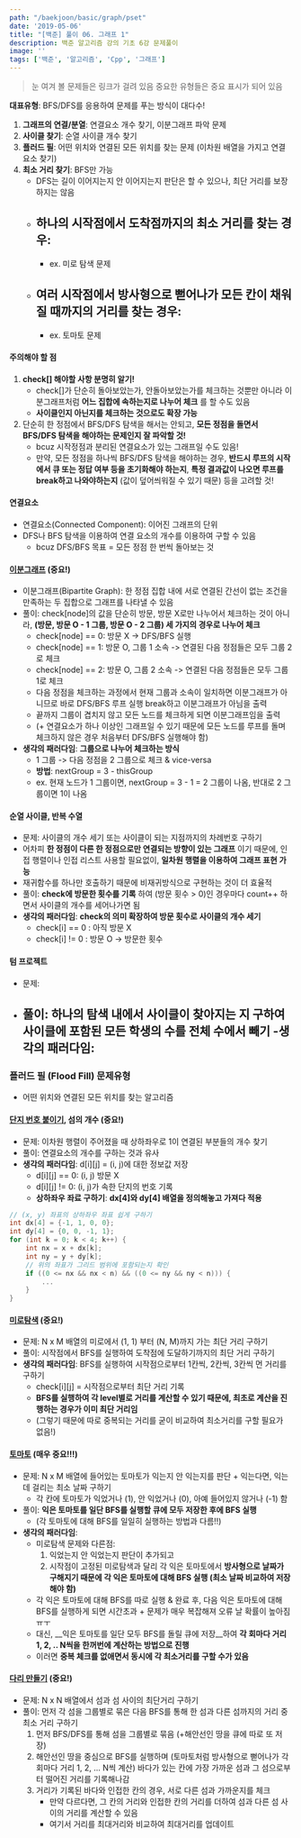 ```yaml
---
path: "/baekjoon/basic/graph/pset"
date: '2019-05-06'
title: "[백준] 풀이 06. 그래프 1"
description: 백준 알고리즘 강의 기초 6강 문제풀이
image: ''
tags: ['백준', '알고리즘', 'Cpp', '그래프']
---
```

> 눈 여겨 볼 문제들은 링크가 걸려 있음
> 중요한 유형들은 중요 표시가 되어 있음

__대표유형__:
BFS/DFS를 응용하여 문제를 푸는 방식이 대다수!

1. __그래프의 연결/분열__: 연결요소 개수 찾기, 이분그래프 파악 문제
2. __사이클 찾기__: 순열 사이클 개수 찾기
3. __플러드 필__: 어떤 위치와 연결된 모든 위치를 찾는 문제 (이차원 배열을 가지고 연결요소 찾기)
4. __최소 거리 찾기__: BFS만 가능
    - DFS는 길이 이어지는지 안 이어지는지 판단은 할 수 있으나, 최단 거리를 보장하지는 않음
    - __하나의 시작점에서 도착점까지의 최소 거리를 찾는 경우__:
        - 
        - ex. 미로 탐색 문제
    - __여러 시작점에서 방사형으로 뻗어나가 모든 칸이 채워질 때까지의 거리를 찾는 경우__: 
        - 
        - ex. 토마토 문제

#### 주의해야 할 점
1. __check[] 해야할 사항 분명히 알기!__
    - check[]가 단순히 돌아보았는가, 안돌아보았는가를 체크하는 것뿐만 아니라 이분그래프처럼 __어느 집합에 속하는지로 나누어 체크__ 를 할 수도 있음
    - __사이클인지 아닌지를 체크하는 것으로도 확장 가능__
2. 단순히 한 정점에서 BFS/DFS 탐색을 해서는 안되고, __모든 정점을 돌면서 BFS/DFS 탐색을 해야하는 문제인지 잘 파악할 것!__
    - bcuz 시작정점과 분리된 연결요소가 있는 그래프일 수도 있음!
    - 만약, 모든 정점을 하나씩 BFS/DFS 탐색을 해야하는 경우, __반드시 루프의 시작에서 큐 또는 정답 여부 등을 초기화해야 하는지__, __특정 결과값이 나오면 루프를 break하고 나와야하는지__ (값이 덮어씌워질 수 있기 때문) 등을 고려할 것!

#### 연결요소
- 연결요소(Connected Component): 이어진 그래프의 단위
- DFS나 BFS 탐색을 이용하여 연결 요소의 개수를 이용하여 구할 수 있음
    - bcuz DFS/BFS 목표 = 모든 정점 한 번씩 돌아보는 것

#### [이분그래프](https://www.acmicpc.net/problem/1707) (중요!)
- 이분그래프(Bipartite Graph): 한 정점 집합 내에 서로 연결된 간선이 없는 조건을 만족하는 두 집합으로 그래프를 나타낼 수 있음
- 풀이: check[node]의 값을 단순히 방문, 방문 X로만 나누어서 체크하는 것이 아니라, __(방문, 방문 O - 1 그룹, 방문 O - 2 그룹) 세 가지의 경우로 나누어 체크__
    - check[node] == 0: 방문 X -> DFS/BFS 실행
    - check[node] == 1: 방문 O, 그룹 1 소속 -> 연결된 다음 정점들은 모두 그룹 2로 체크 
    - check[node] == 2: 방문 O, 그룹 2 소속 -> 연결된 다음 정점들은 모두 그룹 1로 체크 
    - 다음 정점을 체크하는 과정에서 현재 그룹과 소속이 일치하면 이분그래프가 아니므로 바로 DFS/BFS 루프 실행 break하고 이분그래프가 아님을 출력
    - 끝까지 그룹이 겹치지 않고 모든 노드를 체크하게 되면 이분그래프임을 출력
    - (+ 연결요소가 하나 이상인 그래프일 수 있기 때문에 모든 노드를 루프를 돌며 체크하지 않은 경우 처음부터 DFS/BFS 실행해야 함) 
- __생각의 패러다임__: __그룹으로 나누어 체크하는 방식__
    - 1 그룹 -> 다음 정점을 2 그룹으로 체크 & vice-versa
    - __방법__: nextGroup = 3 - thisGroup
    - ex. 현재 노드가 1 그룹이면, nextGroup = 3 - 1 = 2 그룹이 나옴, 반대로 2 그룹이면 1이 나옴

#### 순열 사이클, 반복 수열
- 문제: 사이클의 개수 세기 또는 사이클이 되는 지점까지의 차례번호 구하기
- 어차피 __한 정점이 다른 한 정점으로만 연결되는 방향이 있는 그래프__ 이기 때문에, 인접 행렬이나 인접 리스트 사용할 필요없이, __일차원 행렬을 이용하여 그래프 표현 가능__
- 재귀함수를 하나만 호출하기 때문에 비재귀방식으로 구현하는 것이 더 효율적
- 풀이: __check에 방문한 횟수를 기록__ 하여 (방문 횟수 > 0)인 경우마다 count++ 하면서 사이클의 개수를 세어나가면 됨
- __생각의 패러다임__: __check의 의미 확장하여 방문 횟수로 사이클의 개수 세기__
    - check[i] == 0 : 아직 방문 X
    - check[i] != 0 : 방문 O -> 방문한 횟수

#### 텀 프로젝트
- 문제: 
- 풀이: 하나의 탐색 내에서 사이클이 찾아지는 지 구하여 사이클에 포함된 모든 학생의 수를 전체 수에서 빼기
-__생각의 패러다임__:
    - 

### 플러드 필 (Flood Fill) 문제유형
- 어떤 위치와 연결된 모든 위치를 찾는 알고리즘

#### [단지 번호 붙이기](https://www.acmicpc.net/problem/2667), 섬의 개수 (중요!)
- 문제: 이차원 행렬이 주어졌을 때 상하좌우로 1이 연결된 부분들의 개수 찾기
- 풀이: 연결요소의 개수를 구하는 것과 유사
- __생각의 패러다임__: d[i][j] = (i, j)에 대한 정보값 저장
    - d[i][j] == 0: (i, j) 방문 X
    - d[i][j] != 0: (i, j)가 속한 단지의 번호 기록
    - __상하좌우 좌료 구하기__: __dx[4]와 dy[4] 배열을 정의해놓고 가져다 적용__
```cpp
// (x, y) 좌표의 상하좌우 좌표 쉽게 구하기
int dx[4] = {-1, 1, 0, 0};
int dy[4] = {0, 0, -1, 1};
for (int k = 0; k < 4; k++) {
    int nx = x + dx[k];
    int ny = y + dy[k];
    // 위의 좌표가 그리드 범위에 포함되는지 확인
    if ((0 <= nx && nx < n) && ((0 <= ny && ny < n))) {
        ...
    }
}
```

#### [미로탐색](https://www.acmicpc.net/problem/2178) (중요!)
- 문제: N x M 배열의 미로에서 (1, 1) 부터 (N, M)까지 가는 최단 거리 구하기
- 풀이: 시작점에서 BFS를 실행하여 도착점에 도달하기까지의 최단 거리 구하기
- __생각의 패러다임__: BFS를 실행하여 시작점으로부터 1칸씩, 2칸씩, 3칸씩 먼 거리를 구하기
    - check[i][j] = 시작점으로부터 최단 거리 기록
    - __BFS를 실행하여 각 level별로 거리를 계산할 수 있기 때문에, 최초로 계산을 진행하는 경우가 이미 최단 거리임__
    - (그렇기 때문에 따로 중복되는 거리를 굳이 비교하여 최소거리를 구할 필요가 없음!)

#### [토마토](https://www.acmicpc.net/problem/7576) (매우 중요!!!)
- 문제: N x M 배열에 들어있는 토마토가 익는지 안 익는지를 판단 + 익는다면, 익는데 걸리는 최소 날짜 구하기
    - 각 칸에 토마토가 익었거나 (1), 안 익었거나 (0), 아예 들어있지 않거나 (-1) 함 
- 풀이: __익은 토마토를 일단 BFS를 실행할 큐에 모두 저장한 후에 BFS 실행__
    - (각 토마토에 대해 BFS를 일일히 실행하는 방법과 다름!!)
- __생각의 패러다임__:  
    - 미로탐색 문제와 다른점: 
        1. 익었는지 안 익었는지 판단이 추가되고
        2. 시작점이 고정된 미로탐색과 달리 각 익은 토마토에서 __방사형으로 날짜가 구해지기 때문에 각 익은 토마토에 대해 BFS 실행 (최소 날짜 비교하여 저장해야 함)__
    - 각 익은 토마토에 대해 BFS를 따로 실행 & 완료 후, 다음 익은 토마토에 대해 BFS를 실행하게 되면 시간초과 + 문제가 매우 복잡해져 오류 날 확률이 높아짐ㅠㅜ
    - 대신, __익은 토마토를 일단 모두 BFS를 돌릴 큐에 저장__하여 __각 회마다 거리 1, 2, .. N씩을 한꺼번에 계산하는 방법으로 진행__
    - 이러면 __중복 체크를 없애면서 동시에 각 최소거리를 구할 수가 있음__

#### [다리 만들기](https://www.acmicpc.net/problem/2146) (중요!)
- 문제: N x N 배열에서 섬과 섬 사이의 최단거리 구하기
- 풀이: 먼저 각 섬을 그룹별로 묶은 다음 BFS를 통해 한 섬과 다른 섬까지의 거리 중 최소 거리 구하기
    1. 먼저 BFS/DFS를 통해 섬을 그룹별로 묶음 (+해안선인 땅을 큐에 따로 또 저장)
    2. 해안선인 땅을 중심으로 BFS를 실행하며 (토마토처럼 방사형으로 뻗어나가 각 회마다 거리 1, 2, ... N씩 계산) 바다가 있는 칸에 가장 가까운 섬과 그 섬으로부터 떨어진 거리를 기록해나감
    3. 거리가 기록된 바다와 인접한 칸의 경우, 서로 다른 섬과 가까운지를 체크
        - 만약 다르다면, 그 칸의 거리와 인접한 칸의 거리를 더하여 섬과 다른 섬 사이의 거리를 계산할 수 있음
        - 여기서 거리를 최대거리와 비교하여 최대거리를 업데이트  